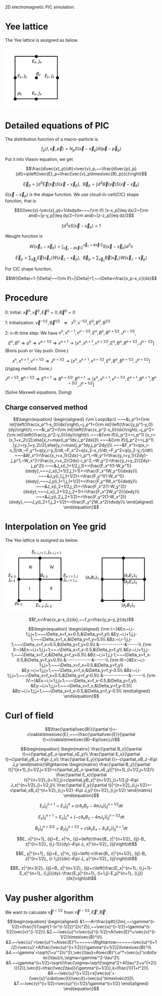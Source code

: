 2D electromagnetic PIC simulation.
# Yee lattice
The Yee lattice is assigned as below.

![./image](Yee.png)

# Detailed equations of PIC
The distribution function of a macro-particle is

$$f_p(t,\vec{x},\vec{p})=N_pS(\vec{x}-\vec{x}_p)\delta(\vec{p}-\vec{p}_p)$$

Put it into Vlasov equation, we get

$$\frac{d\vec{x}_p}{dt}=\vec{v}_p,~~\frac{d\vec{p}_p}{dt}=q\left(\vec{E}_p+\frac{\vec{v}_p\times\vec{B}_p}{c}\right)$$

$$\vec{E}_p=\int d^3\vec{E}(\vec{x})S(\vec{x}-\vec{x}_p),~~\vec{B}_p=\int d^3\vec{B}(\vec{x})S(\vec{x}-\vec{x}_p)$$

$S(\vec{x}-\vec{x}_p)$ is the shape function. We use cloud-in-cell(CIC) shape function, that is

```math
S(\vec{x}-\vec{x}_p)=1/dxdydx~~~{\rm if} |x-x_p|\leq dx/2~{\rm and}~|y-y_p|\leq dy/2~{\rm and}~|z-z_p|\leq dz/2
```

$$\int d^3xS(\vec{x}-\vec{x}_p)=1$$

Weught function is 

$$W(\vec{x}_ c-\vec{x}_ p)=\int_ {\vec{x}_c-d\vec{x}/2}^{\vec{x}_c+d\vec{x}/2}S(\vec{x}-\vec{x}_p)d^3x$$

$$\vec{E}_ p=\sum_{\vec{x}_ c}\vec{E}(\vec{x}_ c)W(\vec{x}_ c-\vec{x}_ p),~~\vec{B}_ p=\sum_{\vec{x}_ c}\vec{B}(\vec{x}_ c)W(\vec{x}_ c-\vec{x}_ p)$$

For CIC shape function,

$$W(\Delta)=1-|\Delta|~~{\rm if}~|\Delta|<1,~~\Delta=\frac{x_p-x_c}{dx}$$

# Procedure
0: Initial: $`\vec{x}^0,\vec{v}^0,\vec{E}^0=0,\vec{B}^0=0`$

1: Initialization: $`\vec{v}^{-1/2},\vec{B}^{1/2}~~~\Rightarrow~~~x^0,v^{-1/2},E^0,B^0,B^{1/2}`$

2: n-th time step: We have $`x^n,x^{n-1},v^{n-1/2},E^n,B^n,B^{n+1/2},J^{n-1/2}`$, 

$$E^n,B^n\Rightarrow a^n\Rightarrow v^{n+1/2}\Rightarrow x^{n+1}\rightarrow[x^n,x^{n+1},v^{n+1/2},E^n,B^n,B^{n+1/2},J^{n-1/2}]$$ (Boris push or Vay push. Done.)

$$x^n,x^{n+1},v^{n+1/2}\Rightarrow J^{n+1/2}\rightarrow [x^n,x^{n+1},v^{n+1/2},E^n,B^n,B^{n+1/2},J^{n+1/2}]$$ (zigzag method. Done.)

$$J^{n+1/2},B^{n+1/2}\Rightarrow E^{n+1}\Rightarrow B^{n+3/2},B^{n+1}\rightarrow [x^n,x^{n+1},v^{n+1/2},E^{n+1},B^{n+1},B^{n+3/2},J^{n+1/2}]$$(Solve Maxwell equations. Doing)

## Charge conserved method
```math
\begin{equation}
\begin{aligned}
{\rm Loop}&p:\\
~~~&i_p^1={\rm int}\left(\frac{x_p^1-x_0}{dx}\right),~j_p^1={\rm int}\left(\frac{y_p^1-y_0}{dy}\right)\\
~~~&i_p^2={\rm int}\left(\frac{x_p^2-x_0}{dx}\right),~j_p^2={\rm int}\left(\frac{y_p^2-y_0}{dy}\right)\\
~~~&{\rm if}(i_p^2==i_p^1) [x_r=(x_1+x_2)/2];else[x_r=max(i_p^1dx,i_p^2dx)]\\
~~~&{\rm if}(j_p^2==j_p^1) [y_r=(y_1+y_2)/2];else[y_r=max(j_p^1dy,j_p^2dy)]\\
~~~&F_x^1=q(x_r-x_1)/dt,~F_y^1=q(y_r-y_1)/dt,~F_x^2=q(x_2-x_r)/dt,~F_y^2=q(y_2-y_r)/dt\\
~~~&W_x^1=\frac{x_r+x_1}{2dx}-i_p^1,~W_y^1=\frac{y_r+y_1}{2dy}-j_p^1,~W_x^2=\frac{x_r+x_2}{2dx}-i_p^2,~W_y^2=\frac{y_r+y_2}{2dy}-j_p^2\\
~~~&J_x(i_1+1/2,j_1)+=\frac{F_x^1(1-W_y^1)}{dxdy},~~~J_x(i_1+1/2,j_1+1)+=\frac{F_x^1W_y^1}{dxdy}\\
~~~&J_y(i_1,j_1+1/2)+=\frac{F_y^1(1-W_x^1)}{dxdy},~~~J_y(i_1+1,j_1+1/2)+=\frac{F_y^1W_x^1}{dxdy}\\
~~~&J_x(i_2+1/2,j_2)+=\frac{F_x^2(1-W_y^2)}{dxdy},~~~J_x(i_2+1/2,j_2+1)+=\frac{F_x^2W_y^2}{dxdy}\\
~~~&J_y(i_2,j_2+1/2)+=\frac{F_y^2(1-W_x^2)}{dxdy},~~~J_y(i_2+1,j_2+1/2)+=\frac{F_y^2W_x^2}{dxdy}\\
\end{aligned}
\end{equation}
```

# Interpolation on Yee grid
The Yee lattice is assigned as below.

![./image](Yee_lattice.png)
![./image](nabla.png)

$$f_x=\frac{x_p-x_i}{dx},~~f_y=\frac{y_p-y_j}{dy}$$

```math
\begin{equation}
\begin{aligned}
{\rm I:~}&Ex:~i,i-1;j,j+1;~~~\Delta_x=f_x+0.5,&\Delta_y=f_y\\
&Ey:~i,i+1;j,j-1;~~~\Delta_x=f_x,&\Delta_y=f_y+0.5\\
&Bz:~i,i-1;j,j-1;~~~\Delta_x=f_x+0.5,&\Delta_y=f_y+0.5\\
&-------------&------\\
{\rm II:~}&Ex:~i,i+1;j,j+1;~~~\Delta_x=f_x-0.5,&\Delta_y=f_y\\
&Ey:~i,i+1;j,j-1;~~~\Delta_x=f_x,&\Delta_y=f_y+0.5\\
&Bz:~i,i+1;j,j-1;~~~\Delta_x=f_x-0.5,&\Delta_y=f_y+0.5\\
&-------------&------\\
{\rm III:~}&Ex:~i,i-1;j,j+1;~~~\Delta_x=f_x+0.5,&\Delta_y=f_y\\
&Ey:~i,i+1;j,j+1;~~~\Delta_x=f_x,&\Delta_y=f_y-0.5\\
&Bz:~i,i-1;j,j+1;~~~\Delta_x=f_x+0.5,&\Delta_y=f_y-0.5\\
&-------------&------\\
{\rm IV:~}&Ex:~i,i+1;j,j+1;~~~\Delta_x=f_x-0.5,&\Delta_y=f_y\\
&Ey:~i,i+1;j,j+1;~~~\Delta_x=f_x,&\Delta_y=f_y-0.5\\
&Bz:~i,i+1;j,j+1;~~~\Delta_x=f_x-0.5,&\Delta_y=f_y-0.5\\
\end{aligned}
\end{equation}
```

# Curl of field

$$\frac{\partial\vec{B}}{\partial t}=-c\nabla\times\vec{E},~~~\frac{\partial\vec{E}}{\partial t}=c\nabla\times\vec{B}-4\pi\vec{J}$$

```math
\begin{equation}
\begin{matrix}
\frac{\partial B_z}{\partial t}=c(\partial_yE_x-\partial_xE_y)\\
\frac{\partial E_x}{\partial t}=c\partial_yB_z-4\pi J_x\\
\frac{\partial E_y}{\partial t}=-c\partial_xB_z-4\pi J_y
\end{matrix}\Rightarrow
\begin{matrix}
\frac{\partial B_z}{\partial t}|^{n+1}_{i+1/2,j+1/2}=c(\partial_yE_x-\partial_xE_y)|^{n+1}_{i+1/2,j+1/2}\\
\frac{\partial E_x}{\partial t}|^{n+1/2}_{i+1/2,j}=c\partial_yB_z|^{n+1/2}_{i+1/2,j}-4\pi J_x|^{n+1/2}_{i+1/2,j}\\
\frac{\partial E_y}{\partial t}|^{n+1/2}_{i,j+1/2}=-c\partial_xB_z|^{n+1/2}_{i,j+1/2}-4\pi J_y|^{n+1/2}_{i,j+1/2}
\end{matrix}
\end{equation}
```

$$E_ x|^{n+1}_ {ij}=E_ x|^n_ {ij}+(c\partial_ yB_ z-4\pi J_ x)|^{n+1/2}_ {ij}dt$$

$$E_ y|^{n+1}_ {ij}=E_ y|^n_ {ij}+(-c\partial_ xB_ z-4\pi J_ y)|^{n+1/2}_ {ij}dt$$

$$B_ z|^{n+3/2}_ {ij}=B_ z|^{n+1/2}_ {ij}+c(\partial_ yE_ x-\partial_ xE_ y)|^{n+1}_ {ij}dt$$

$$E_ x|^{n+1}_ {ij}=E_ x|^n_ {ij}+\left(c\frac{B_ z|^{n+1/2}_ {ij}-B_ z|^{n+1/2}_ {i,j-1}}{dy}-4\pi J_ x|^{n+1/2}_ {ij}\right)dt$$

$$E_ y|^{n+1}_ {ij}=E_ y|^n_ {ij}+\left(-c\frac{B_ z|^{n+1/2}_ {ij}-B_ z|^{n+1/2}_ {i-1,j}}{dx}-4\pi J_ y|^{n+1/2}_ {ij}\right)dt$$

$$B_ z|^{n+3/2}_ {ij}=B_ z|^{n+1/2}_ {ij}+c\left(\frac{E_x|^{n+1}_ {i,j+1}-E_x|^{n+1}_ {i,j}}{dy}-\frac{E_y|^{n+1}_ {i+1,j}-E_y|^{n+1}_ {i,j}}{dx}\right)dt$$

# Vay pusher algorithm
We want to calculate $`\vec{v}^{i+1/2}`$ from $`\vec{v}^{i-1/2},\vec{E}^i,\vec{B}^i`$.

```math
\begin{equation}
\begin{aligned}
&1.~~A=\frac{qdt}{2m},~~\gamma^{i-1/2}=\frac{1}{\sqrt{1-(v^{i-1/2})^2/c^2}},~~\vec{u}^{i-1/2}=\gamma^{i-1/2}\vec{v}^{i-1/2}\\
&2.~~\vec{u}^i=\vec{u}^{i-1/2}+A(\vec{E}^i+\vec{v}^{i-1/2}\times\vec{B}^i)\\
&3.~~\vec{u}'=\vec{u}^i+A\vec{E}^i~~~~~~\Rightarrow~~~~~~\vec{u}^{i+1/2}=\vec{u}'+A\frac{\vec{u}^{i+1/2}}{\gamma^{i+1/2}}\times\vec{B}^i\\
&4.~~\gamma'=\sqrt{1+u'^2/c^2},\vec{\tau}=A\vec{B}^i,u^*=\vec{u}'\cdot\vec{\tau}/c,\sigma=\gamma'^2-\tau^2\\
&5.~~\gamma^{i+1/2}=\sqrt{\frac{\sigma+\sqrt{\sigma^2+4(\tau^2+u^{*2})}}{2}},\vec{t}=\frac{\vec{\tau}}{\gamma^{i+1/2}},s=\frac{1}{1+t^2}\\
&6.~~\vec{u}^{i+1/2}=s[\vec{u}'+(\vec{u}'\cdot\vec{t})\vec{t}+\vec{u}'\times\vec{t}]\\
&7.~~\vec{v}^{i+1/2}=\vec{u}^{i+1/2}/\gamma^{i+1/2}
\end{aligned}
\end{equation}
```










